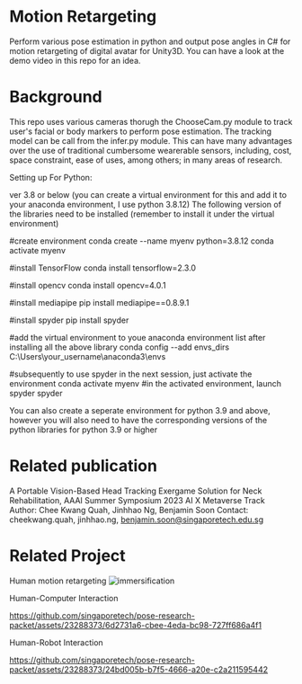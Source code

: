 # Motion Retargeting 

Perform various pose estimation in python and output pose angles in C# for motion retargeting of digital avatar for Unity3D. You can have a look at the demo video in this repo for an idea.

# Background
This repo uses various cameras thorugh the ChooseCam.py module to track user's facial or body markers to perform pose estimation. The tracking model can be call from the infer.py module. This can have many advantages over the use of traditional cumbersome wearerable sensors, including, cost, space constraint, ease of uses, among others; in many areas of research. 

Setting up
For Python:

ver 3.8 or below (you can create a virtual environment for this and add it to your anaconda environment, I use python 3.8.12) The following version of the libraries need to be installed (remember to install it under the virtual environment)

#create environment conda create --name myenv python=3.8.12 conda activate myenv

#install TensorFlow conda install tensorflow=2.3.0

#install opencv conda install opencv=4.0.1

#install mediapipe pip install mediapipe==0.8.9.1

#install spyder pip install spyder

#add the virtual environment to youe anaconda environment list after installing all the above library conda config --add envs_dirs C:\Users\your_username\anaconda3\envs

#subsequently to use spyder in the next session, just activate the environment conda activate myenv #in the activated environment, launch spyder spyder

You can also create a seperate environment for python 3.9 and above, however you will also need to have the corresponding versions of the python libraries for python 3.9 or higher

# Related publication 

A Portable Vision-Based Head Tracking Exergame Solution for Neck Rehabilitation, AAAI Summer Symposium 2023 AI X Metaverse Track
Author: Chee Kwang Quah, Jinhhao Ng, Benjamin Soon
Contact: cheekwang.quah, jinhhao.ng, benjamin.soon@singaporetech.edu.sg

# Related Project
Human motion retargeting
![immersification](https://github.com/singaporetech/pose-research-packet/assets/23288373/23e51b73-26d8-4204-8ccf-1b8798ca1d24)

Human-Computer Interaction


https://github.com/singaporetech/pose-research-packet/assets/23288373/6d2731a6-cbee-4eda-bc98-727ff686a4f1

Human-Robot Interaction


https://github.com/singaporetech/pose-research-packet/assets/23288373/24bd005b-b7f5-4666-a20e-c2a211595442






